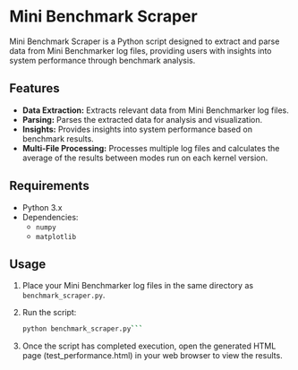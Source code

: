 # Mini Benchmark Scraper

Mini Benchmark Scraper is a Python script designed to extract and parse data from Mini Benchmarker log files, providing users with insights into system performance through benchmark analysis.

## Features

- **Data Extraction:** Extracts relevant data from Mini Benchmarker log files.
- **Parsing:** Parses the extracted data for analysis and visualization.
- **Insights:** Provides insights into system performance based on benchmark results.
- **Multi-File Processing:** Processes multiple log files and calculates the average of the results between modes run on each kernel version.

## Requirements

- Python 3.x
- Dependencies:
  - `numpy`
  - `matplotlib`

## Usage

1. Place your Mini Benchmarker log files in the same directory as `benchmark_scraper.py`.
2. Run the script:

   ```bash
   python benchmark_scraper.py```

3. Once the script has completed execution, open the generated HTML page (test_performance.html) in your web browser to view the results.
